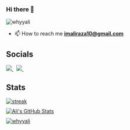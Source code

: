 ### Hi there 👋

<p align="left"> <img src="https://komarev.com/ghpvc/?username=whyyali&label=Profile%20views&color=e4740c&style=flat" alt="whyyali" /> </p>

- 📫 How to reach me **imaliraza10@gmail.com**

## Socials
[![](https://api.iconify.design/fa-brands:linkedin.svg?height=30&color=%23313131) ](https://www.linkedin.com/in/imaliraza10/)&nbsp;&nbsp;[![](https://api.iconify.design/fa-brands:github.svg?height=30&color=%23313131) ](https://github.com/whyyali)&nbsp;&nbsp;

## Stats
<div style="display: flex; flex-wrap: wrap; justify-content: space-between; align-items: center;">
  <!-- Streak Stats -->
  <a href="https://github.com/whyyali" style="flex: 1 1 48%; margin-bottom: 10px;">
    <img align="center" alt="streak" src="http://github-readme-streak-stats.herokuapp.com?user=whyyali&theme=dark" />
  </a>

  <a href="https://github.com/whyyali" style="flex: 1 1 100%; margin-bottom: 10px;">
    <img align="center" src="https://github-readme-stats.vercel.app/api?username=whyyali&show_icons=true&line_height=27&count_private=true&title_color=e4740c&text_color=c9cacc&icon_color=e4740c&bg_color=1d1f21" alt="Ali's GitHub Stats" />
  </a>

  <!-- Top Languages -->
  <a href="https://github.com/whyyali" style="flex: 1 1 48%;">
    <img align="center" height="" src="https://github-readme-stats.vercel.app/api/top-langs/?username=whyyali&layout=compact&theme=dark" alt="whyyali" />
  </a>
</div>
